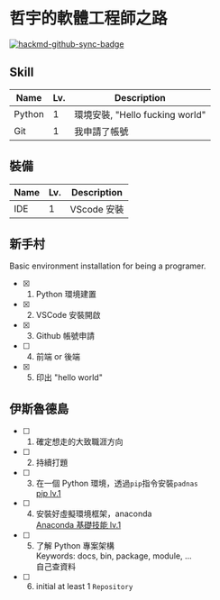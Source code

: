 # 哲宇的軟體工程師之路

[![hackmd-github-sync-badge](https://hackmd.io/goZNYwiwTty5oHOmh9X7pQ/badge)](https://hackmd.io/goZNYwiwTty5oHOmh9X7pQ)

## Skill

| Name   | Lv. | Description                     |
| ------ | --- | ------------------------------- |
| Python | 1   | 環境安裝, "Hello fucking world" |
| Git    | 1   | 我申請了帳號                    |

## 裝備

| Name | Lv. | Description |
| ---- | --- | ----------- |
| IDE  | 1   | VScode 安裝 |


## 新手村
Basic environment installation for being a programer.
- [x] 1. Python 環境建置
- [x] 2. VSCode 安裝開啟
- [x] 3. Github 帳號申請
- [ ] 4. 前端 or 後端
- [x] 5. 印出 "hello world"

## 伊斯魯德島
- [ ] 1. 確定想走的大致職涯方向
- [ ] 2. 持續打題
- [ ] 3. 在一個 Python 環境，透過`pip`指令安裝`padnas`   
    [pip lv.1](https://github.com/ShemYu/learning-resource/blob/read/reading/Python/Basic/PIP.md)
- [ ] 4. 安裝好虛擬環境框架，anaconda   
    [Anaconda 基礎技能 lv.1](https://github.com/ShemYu/learning-resource/blob/read/reading/Python/Basic/Anaconda.md)
- [ ] 5. 了解 Python 專案架構   
    Keywords: docs, bin, package, module, ...   
    自己查資料
- [ ] 6. initial at least 1 `Repository`